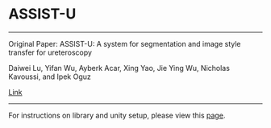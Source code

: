 # ASSIST-U

---

Original Paper: ASSIST-U: A system for segmentation and image style transfer for ureteroscopy

Daiwei Lu, Yifan Wu, Ayberk Acar, Xing Yao, Jie Ying Wu, Nicholas Kavoussi, and Ipek Oguz

[Link](https://ietresearch.onlinelibrary.wiley.com/doi/full/10.1049/htl2.12065)

---
For instructions on library and unity setup, please view this [page](./documentation/getting_started.md).
